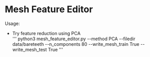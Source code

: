 # Mesh Feature Editor

Usage:
- Try feature reduction using PCA<br>
'''
python3 mesh_feature_editor.py --method PCA --filedir data/bareteeth --n_components 80 --write_mesh_train True --write_mesh_test True
'''